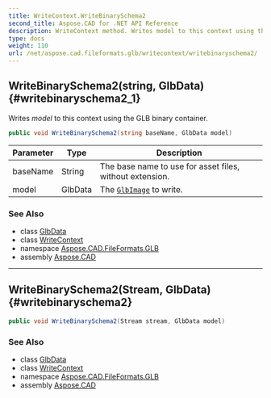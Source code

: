 ```yaml
---
title: WriteContext.WriteBinarySchema2
second_title: Aspose.CAD for .NET API Reference
description: WriteContext method. Writes model to this context using the GLB binary container
type: docs
weight: 110
url: /net/aspose.cad.fileformats.glb/writecontext/writebinaryschema2/
---
```

## WriteBinarySchema2(string, GlbData) {#writebinaryschema2_1}

Writes *model* to this context using the GLB binary container.

```csharp
public void WriteBinarySchema2(string baseName, GlbData model)
```

| Parameter | Type | Description |
| --- | --- | --- |
| baseName | String | The base name to use for asset files, without extension. |
| model | GlbData | The [`GlbImage`](../../glbimage/) to write. |

### See Also

* class [GlbData](../../glbdata/)
* class [WriteContext](../)
* namespace [Aspose.CAD.FileFormats.GLB](../../writecontext/)
* assembly [Aspose.CAD](../../../)

---

## WriteBinarySchema2(Stream, GlbData) {#writebinaryschema2}

```csharp
public void WriteBinarySchema2(Stream stream, GlbData model)
```

### See Also

* class [GlbData](../../glbdata/)
* class [WriteContext](../)
* namespace [Aspose.CAD.FileFormats.GLB](../../writecontext/)
* assembly [Aspose.CAD](../../../)


